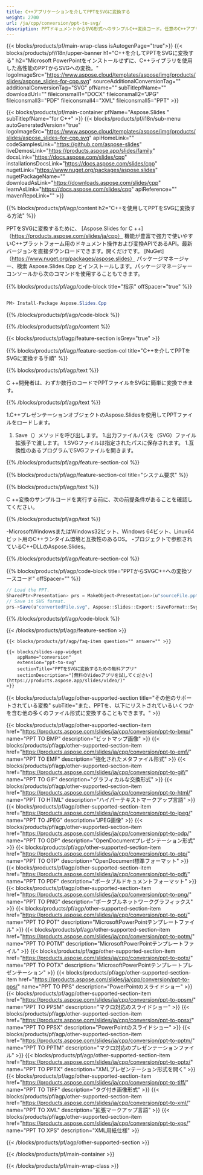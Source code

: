 ```yaml
---
title: C++アプリケーションを介してPPTをSVGに変換する
weight: 2700
url: /ja/cpp/conversion/ppt-to-svg/ 
description: PPTドキュメントからSVG形式へのサンプルC++変換コード。任意のC++アプリケーション内でのバッチPPTからSVGへの変換にサンプルコードを使用します。
---
```


{{< blocks/products/pf/main-wrap-class isAutogenPage="true">}}
{{< blocks/products/pf/i18n/upper-banner h1="C++を介してPPTをSVGに変換する" h2="Microsoft PowerPointをインストールせずに、C++ライブラリを使用した高性能のPPTからSVGへの変換。" logoImageSrc="https://www.aspose.cloud/templates/aspose/img/products/slides/aspose_slides-for-cpp.svg" sourceAdditionalConversionTag="" additionalConversionTag="SVG" pfName="" subTitlepfName="" downloadUrl="" fileiconsmall1="DOCX" fileiconsmall2="JPG" fileiconsmall3="PDF" fileiconsmall4="XML" fileiconsmall5="PPT" >}}

{{< blocks/products/pf/main-container pfName="Aspose.Slides " subTitlepfName="for C++" >}}
{{< blocks/products/pf/i18n/sub-menu autoGeneratedVersion="true" logoImageSrc="https://www.aspose.cloud/templates/aspose/img/products/slides/aspose_slides-for-cpp.svg" apiHomeLink="" codeSamplesLink="https://github.com/aspose-slides" liveDemosLink="https://products.aspose.app/slides/family" docsLink="https://docs.aspose.com/slides/cpp" installationsDocsLink="https://docs.aspose.com/slides/cpp" nugetLink="https://www.nuget.org/packages/aspose.slides" nugetPackageName="" downloadAsLink="https://downloads.aspose.com/slides/cpp" learnAsLink="https://docs.aspose.com/slides/cpp" apiReference="" mavenRepoLink="" >}}

{{% blocks/products/pf/agp/content h2="C++を使用してPPTをSVGに変換する方法" %}}

 PPTをSVGに変換するために、
 [Aspose.Slides for C ++]（https://products.aspose.com/slides/ja/cpp）
 機能が豊富で強力で使いやすいC++プラットフォーム用のドキュメント操作および変換APIであるAPI。最新バージョンを直接ダウンロードできます。開くだけです。
 [NuGet]（https://www.nuget.org/packages/aspose.slides）
 パッケージマネージャー、検索
 Aspose.Slides.Cpp
 とインストールします。パッケージマネージャーコンソールから次のコマンドを使用することもできます。

{{% blocks/products/pf/agp/code-block title="指示" offSpacer="true" %}}

```cs

PM> Install-Package Aspose.Slides.Cpp

```

{{% /blocks/products/pf/agp/code-block %}}

{{% /blocks/products/pf/agp/content %}}

{{< blocks/products/pf/agp/feature-section isGrey="true" >}}

{{% blocks/products/pf/agp/feature-section-col title="C++を介してPPTをSVGに変換する手順" %}}

{{% blocks/products/pf/agp/text %}}

 C ++開発者は、わずか数行のコードでPPTファイルをSVGに簡単に変換できます。

{{% /blocks/products/pf/agp/text %}}

1.C++プレゼンテーションオブジェクトのAspose.Slidesを使用してPPTファイルをロードします。
1. Save（）メソッドを呼び出します。
1.出力ファイルパスを（SVG）ファイル拡張子で渡します。
1.SVGファイルは指定されたパスに保存されます。
1.互換性のあるプログラムでSVGファイルを開きます。

{{% /blocks/products/pf/agp/feature-section-col %}}

{{% blocks/products/pf/agp/feature-section-col title="システム要求" %}}

{{% blocks/products/pf/agp/text %}}

 C ++変換のサンプルコードを実行する前に、次の前提条件があることを確認してください。

{{% /blocks/products/pf/agp/text %}}

-MicrosoftWindowsまたはWindows32ビット、Windows 64ビット、Linux64ビット用のC++ランタイム環境と互換性のあるOS。
-プロジェクトで参照されているC++DLLのAspose.Slides。

{{% /blocks/products/pf/agp/feature-section-col %}}

{{% blocks/products/pf/agp/code-block title="PPTからSVGC++への変換ソースコード" offSpacer="" %}}

```cs
// Load the PPT.
SharedPtr<Presentation> prs = MakeObject<Presentation>(u"sourceFile.ppt");
// Save in SVG format.
prs->Save(u"convertedFile.svg", Aspose::Slides::Export::SaveFormat::Svg);

```

{{% /blocks/products/pf/agp/code-block %}}

{{< /blocks/products/pf/agp/feature-section >}}

    {{< blocks/products/pf/agp/faq-item question="" answer="" >}}
 

<!-- aboutfile Starts -->

<!-- aboutfile Ends -->

    {{< blocks/slides-app-widget 
        appName="conversion"
        extension="ppt-to-svg"
        sectionTitle="PPTをSVGに変換するための無料アプリ" 
        sectionDescription="[無料のVideoアプリを試してください](https://products.aspose.app/slides/video/)" 
    >}}
    
{{< blocks/products/pf/agp/other-supported-section title="その他のサポートされている変換" subTitle="また、PPTを、以下にリストされているいくつかを含む他の多くのファイル形式に変換することもできます。" >}}

{{< blocks/products/pf/agp/other-supported-section-item href="https://products.aspose.com/slides/ja/cpp/conversion/ppt-to-bmp/" name="PPT TO BMP" description="ビットマップ画像" >}}
{{< blocks/products/pf/agp/other-supported-section-item href="https://products.aspose.com/slides/ja/cpp/conversion/ppt-to-emf/" name="PPT TO EMF" description="強化されたメタファイル形式" >}}
{{< blocks/products/pf/agp/other-supported-section-item href="https://products.aspose.com/slides/ja/cpp/conversion/ppt-to-gif/" name="PPT TO GIF" description="グラフィカルな交換形式" >}}
{{< blocks/products/pf/agp/other-supported-section-item href="https://products.aspose.com/slides/ja/cpp/conversion/ppt-to-html/" name="PPT TO HTML" description="ハイパーテキストマークアップ言語" >}}
{{< blocks/products/pf/agp/other-supported-section-item href="https://products.aspose.com/slides/ja/cpp/conversion/ppt-to-jpeg/" name="PPT TO JPEG" description="JPEG画像" >}}
{{< blocks/products/pf/agp/other-supported-section-item href="https://products.aspose.com/slides/ja/cpp/conversion/ppt-to-odp/" name="PPT TO ODP" description="OpenDocumentプレゼンテーション形式" >}}
{{< blocks/products/pf/agp/other-supported-section-item href="https://products.aspose.com/slides/ja/cpp/conversion/ppt-to-otp/" name="PPT TO OTP" description="OpenDocument標準フォーマット" >}}
{{< blocks/products/pf/agp/other-supported-section-item href="https://products.aspose.com/slides/ja/cpp/conversion/ppt-to-pdf/" name="PPT TO PDF" description="ポータブルドキュメントフォーマット" >}}
{{< blocks/products/pf/agp/other-supported-section-item href="https://products.aspose.com/slides/ja/cpp/conversion/ppt-to-png/" name="PPT TO PNG" description="ポータブルネットワークグラフィックス" >}}
{{< blocks/products/pf/agp/other-supported-section-item href="https://products.aspose.com/slides/ja/cpp/conversion/ppt-to-pot/" name="PPT TO POT" description="MicrosoftPowerPointテンプレートファイル" >}}
{{< blocks/products/pf/agp/other-supported-section-item href="https://products.aspose.com/slides/ja/cpp/conversion/ppt-to-potm/" name="PPT TO POTM" description="MicrosoftPowerPointテンプレートファイル" >}}
{{< blocks/products/pf/agp/other-supported-section-item href="https://products.aspose.com/slides/ja/cpp/conversion/ppt-to-potx/" name="PPT TO POTX" description="MicrosoftPowerPointテンプレートプレゼンテーション" >}}
{{< blocks/products/pf/agp/other-supported-section-item href="https://products.aspose.com/slides/ja/cpp/conversion/ppt-to-pps/" name="PPT TO PPS" description="PowerPointのスライドショー" >}}
{{< blocks/products/pf/agp/other-supported-section-item href="https://products.aspose.com/slides/ja/cpp/conversion/ppt-to-ppsm/" name="PPT TO PPSM" description="マクロ対応のスライドショー" >}}
{{< blocks/products/pf/agp/other-supported-section-item href="https://products.aspose.com/slides/ja/cpp/conversion/ppt-to-ppsx/" name="PPT TO PPSX" description="PowerPointのスライドショー" >}}
{{< blocks/products/pf/agp/other-supported-section-item href="https://products.aspose.com/slides/ja/cpp/conversion/ppt-to-pptm/" name="PPT TO PPTM" description="マクロ対応のプレゼンテーションファイル" >}}
{{< blocks/products/pf/agp/other-supported-section-item href="https://products.aspose.com/slides/ja/cpp/conversion/ppt-to-pptx/" name="PPT TO PPTX" description="XMLプレゼンテーション形式を開く" >}}
{{< blocks/products/pf/agp/other-supported-section-item href="https://products.aspose.com/slides/ja/cpp/conversion/ppt-to-tiff/" name="PPT TO TIFF" description="タグ付き画像形式" >}}
{{< blocks/products/pf/agp/other-supported-section-item href="https://products.aspose.com/slides/ja/cpp/conversion/ppt-to-xml/" name="PPT TO XML" description="拡張マークアップ言語" >}}
{{< blocks/products/pf/agp/other-supported-section-item href="https://products.aspose.com/slides/ja/cpp/conversion/ppt-to-xps/" name="PPT TO XPS" description="XML用紙仕様" >}}

{{< /blocks/products/pf/agp/other-supported-section >}}

{{< /blocks/products/pf/main-container >}}
    
{{< /blocks/products/pf/main-wrap-class >}}